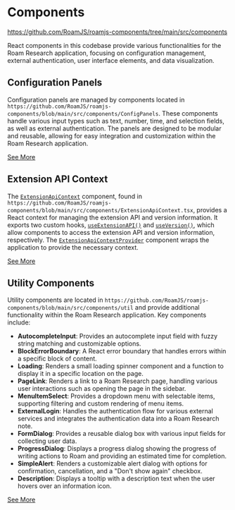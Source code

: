 # Components

https://github.com/RoamJS/roamjs-components/tree/main/src/components

React components in this codebase provide various functionalities for the Roam Research application, focusing on configuration management, external authentication, user interface elements, and data visualization.

## Configuration Panels

Configuration panels are managed by components located in `https://github.com/RoamJS/roamjs-components/blob/main/src/components/ConfigPanels`. These components handle various input types such as text, number, time, and selection fields, as well as external authentication. The panels are designed to be modular and reusable, allowing for easy integration and customization within the Roam Research application.

[See More](https://wiki.mutable.ai/RoamJS/roamjs-components#configuration-panels)

## Extension API Context

The [`ExtensionApiContext`](https://github.com/RoamJS/roamjs-components/blob/main/src/components/ExtensionApiContext.tsx#L5) component, found in `https://github.com/RoamJS/roamjs-components/blob/main/src/components/ExtensionApiContext.tsx`, provides a React context for managing the extension API and version information. It exports two custom hooks, [`useExtensionAPI()`](https://github.com/RoamJS/roamjs-components/blob/main/src/components/ExtensionApiContext.tsx#L9) and [`useVersion()`](https://github.com/RoamJS/roamjs-components/blob/main/src/components/ExtensionApiContext.tsx#L11), which allow components to access the extension API and version information, respectively. The [`ExtensionApiContextProvider`](https://github.com/RoamJS/roamjs-components/blob/main/src/util/renderWithUnmount.ts#L3) component wraps the application to provide the necessary context.

[See More](https://wiki.mutable.ai/RoamJS/roamjs-components#extension-api-context)

## Utility Components

Utility components are located in `https://github.com/RoamJS/roamjs-components/blob/main/src/components/util` and provide additional functionality within the Roam Research application. Key components include:

- **AutocompleteInput**: Provides an autocomplete input field with fuzzy string matching and customizable options.
- **BlockErrorBoundary**: A React error boundary that handles errors within a specific block of content.
- **Loading**: Renders a small loading spinner component and a function to display it in a specific location on the page.
- **PageLink**: Renders a link to a Roam Research page, handling various user interactions such as opening the page in the sidebar.
- **MenuItemSelect**: Provides a dropdown menu with selectable items, supporting filtering and custom rendering of menu items.
- **ExternalLogin**: Handles the authentication flow for various external services and integrates the authentication data into a Roam Research note.
- **FormDialog**: Provides a reusable dialog box with various input fields for collecting user data.
- **ProgressDialog**: Displays a progress dialog showing the progress of writing actions to Roam and providing an estimated time for completion.
- **SimpleAlert**: Renders a customizable alert dialog with options for confirmation, cancellation, and a "Don't show again" checkbox.
- **Description**: Displays a tooltip with a description text when the user hovers over an information icon.

[See More](https://wiki.mutable.ai/RoamJS/roamjs-components#utility-components)
